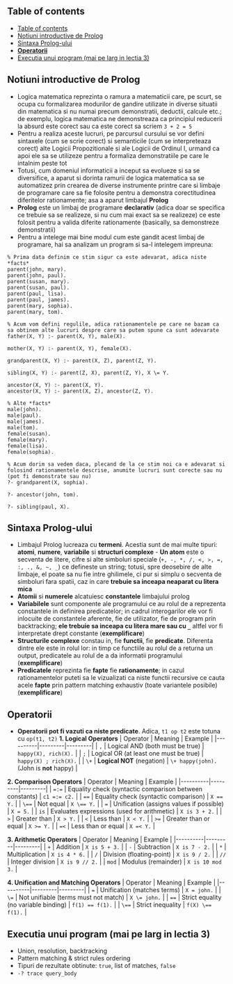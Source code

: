## Table of contents
- [Table of contents](#table-of-contents)
- [Notiuni introductive de Prolog](#notiuni-introductive-de-prolog)
- [Sintaxa Prolog-ului](#sintaxa-prolog-ului)
- [**Operatorii**](#operatorii)
- [Executia unui program (mai pe larg in lectia 3)](#executia-unui-program-mai-pe-larg-in-lectia-3)

## Notiuni introductive de Prolog
- Logica matematica reprezinta o ramura a matematicii care, pe scurt, se ocupa cu formalizarea modurilor de gandire utilizate in diverse situatii din matematica si nu numai precum demonstratii, deductii, calcule etc.; de exemplu, logica matematica ne demonstreaza ca principiul reducerii la absurd este corect sau ca este corect sa scriem `3 + 2 = 5`
- Pentru a realiza aceste lucruri, pe parcursul cursului se vor defini sintaxele (cum se scrie corect) si semanticile (cum se interpreteaza corect) alte Logicii Propozitionale si ale Logicii de Ordinul I, urmand ca apoi ele sa se utilizeze pentru a formaliza demonstratiile pe care le intalnim peste tot
- Totusi, cum domeniul informaticii a inceput sa evolueze si sa se diversifice, a aparut si dorinta ramurii de logica matematica sa se automatizez prin crearea de diverse instrumente printre care si limbaje de programare care sa fie folosite pentru a demonstra corectitudinea diferitelor rationamente; asa a aparut limbajul **Prolog**
- **Prolog** este un limbaj de programare **declarativ** (adica doar se specifica ce trebuie sa se realizeze, si nu cum mai exact sa se realizeze) ce este folosit pentru a valida diferite rationamente (basically, sa demonstreze demonstratii)
- Pentru a intelege mai bine modul cum este gandit acest limbaj de programare, hai sa analizam un program si sa-l intelegem impreuna:

```
% Prima data definim ce stim sigur ca este adevarat, adica niste *facts*
parent(john, mary).
parent(john, paul).
parent(susan, mary).
parent(susan, paul).
parent(paul, lisa).
parent(paul, james).
parent(mary, sophia).
parent(mary, tom).

% Acum vom defini regulile, adica rationamentele pe care ne bazam ca sa obtinem alte lucruri despre care sa putem spune ca sunt adevarate
father(X, Y) :- parent(X, Y), male(X).

mother(X, Y) :- parent(X, Y), female(X).

grandparent(X, Y) :- parent(X, Z), parent(Z, Y).

sibling(X, Y) :- parent(Z, X), parent(Z, Y), X \= Y.

ancestor(X, Y) :- parent(X, Y).
ancestor(X, Y) :- parent(X, Z), ancestor(Z, Y).

% Alte *facts*
male(john).
male(paul).
male(james).
male(tom).
female(susan).
female(mary).
female(lisa).
female(sophia).

% Acum dorim sa vedem daca, plecand de la ce stim noi ca e adevarat si folosind rationamentele descrise, anumite lucruri sunt corecte sau nu (pot fi demonstrate sau nu)
?- grandparent(X, sophia).

?- ancestor(john, tom).

?- sibling(paul, X).
```

## Sintaxa Prolog-ului
- Limbajul Prolog lucreaza cu **termeni**. Acestia sunt de mai multe tipuri: **atomi**, **numere**, **variabile** si **structuri complexe** - **Un atom** este o secventa de litere, cifre si alte simboluri speciale (`+, -, *, /, <, >, =, :, ., &, ~, _`) ce defineste un string; totusi, spre deosebire de alte limbaje, el poate sa nu fie intre ghilimele, ci pur si simplu o secventa de simboluri fara spatii, caz in care **trebuie sa inceapa neaparat cu litera mica**
- **Atomii** si **numerele** alcatuiesc **constantele** limbajului prolog
- **Variabilele** sunt componente ale programului ce au rolul de a reprezenta constantele in definirea predicatelor; in cadrul interogarilor ele vor fi inlocuite de constantele aferente, fie de utilizator, fie de program prin backtracking; **ele trebuie sa inceapa cu litera mare sau cu `_`** altfel vor fi interpretate drept constante (**exemplificare**)
- **Structurile complexe** constau in, fie **functii**, fie **predicate**. Diferenta dintre ele este in rolul lor: in timp ce functiile au rolul de a returna un output, predicatele au rolul de a da informatii programului (**exemplificare**)
- **Predicatele** reprezinta fie **fapte** fie **rationamente**; in cazul rationamentelor puteti sa le vizualizati ca niste functii recursive ce cauta acele **fapte** prin pattern matching exhaustiv (toate variantele posibile) (**exemplificare**)

## **Operatorii**
- **Operatorii pot fi vazuti ca niste predicate**. Adica, `t1 op t2` este totuna cu `op(t1, t2)`
**1. Logical Operators**
| Operator | Meaning | Example |
|----------|---------|---------|
| `,`  | Logical AND (both must be true) | `happy(X), rich(X).` |
| `;`  | Logical OR (at least one must be true) | `happy(X) ; rich(X).` |
| `\+`  | **Logical NOT** (negation) | `\+ happy(john).` (John is **not** happy) |

**2. Comparison Operators**
| Operator | Meaning | Example |
|----------|---------|---------|
| `=:=`  | Equality check (syntactic comparison between constants) | `c1 =:= c2.` |
| `==`  | Equality check (syntactic comparison) | `X == Y.` |
| `\==` | Not equal | `X \== Y.` |
| `=`   | Unification (assigns values if possible) | `X = 5.` |
| `is`  | Evaluates expressions (used for arithmetic) | `X is 3 + 2.` |
| `>`   | Greater than | `X > Y.` |
| `<`   | Less than | `X < Y.` |
| `>=`  | Greater than or equal | `X >= Y.` |
| `=<`  | Less than or equal | `X =< Y.` |

**3. Arithmetic Operators**
| Operator | Meaning | Example |
|----------|---------|---------|
| `+`  | Addition | `X is 5 + 3.` |
| `-`  | Subtraction | `X is 7 - 2.` |
| `*`  | Multiplication | `X is 4 * 6.` |
| `/`  | Division (floating-point) | `X is 9 / 2.` |
| `//` | Integer division | `X is 9 // 2.` |
| `mod` | Modulus (remainder) | `X is 10 mod 3.` |

**4. Unification and Matching Operators**
| Operator | Meaning | Example |
|----------|---------|---------|
| `=`   | Unification (matches terms) | `X = john.` |
| `\=`  | Not unifiable (terms must not match) | `X \= john.` |
| `==`  | Strict equality (no variable binding) | `f(1) == f(1).` |
| `\==` | Strict inequality | `f(X) \== f(1).` |


## Executia unui program (mai pe larg in lectia 3)
- Union, resolution, backtracking
- Pattern matching & strict rules ordering
- Tipuri de rezultate obtinute: `true`, list of matches, `false`
- `-? trace query_body`